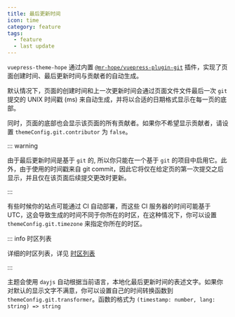 ```yaml
---
title: 最后更新时间
icon: time
category: feature
tags:
  - feature
  - last update
---
```


`vuepress-theme-hope` 通过内置 [`@mr-hope/vuepress-plugin-git`](https://vuepress-theme-hope.github.io/git/zh/) 插件，实现了页面创建时间、最后更新时间与贡献者的自动生成。

默认情况下，页面的创建时间和上一次更新时间会通过页面文件文件最后一次 `git` 提交的 UNIX 时间戳 (ms) 来自动生成，并将以合适的日期格式显示在每一页的底部。

同时，页面的底部也会显示该页面的所有贡献者。如果你不希望显示贡献者，请设置 `themeConfig.git.contributor` 为 `false`。

<!-- more -->

::: warning

由于最后更新时间是基于 `git` 的, 所以你只能在一个基于 `git` 的项目中启用它。此外，由于使用的时间戳来自 git commit，因此它将仅在给定页的第一次提交之后显示，并且仅在该页面后续提交更改时更新。

:::

有些时候你的站点可能通过 CI 自动部署，而这些 CI 服务器的时间可能基于 UTC，这会导致生成的时间不同于你所在的时区，在这种情况下，你可以设置 `themeConfig.git.timezone` 来指定你所在的时区。

::: info 时区列表

详细的时区列表，详见 [时区列表](https://www.zeitverschiebung.net/cn/all-time-zones.html)

:::

主题会使用 `dayjs` 自动根据当前语言，本地化最后更新时间的表述文字。如果你对默认的显示文字不满意，你可以设置自己的时间转换函数到 `themeConfig.git.transformer`。函数的格式为 `(timestamp: number, lang: string) => string`
